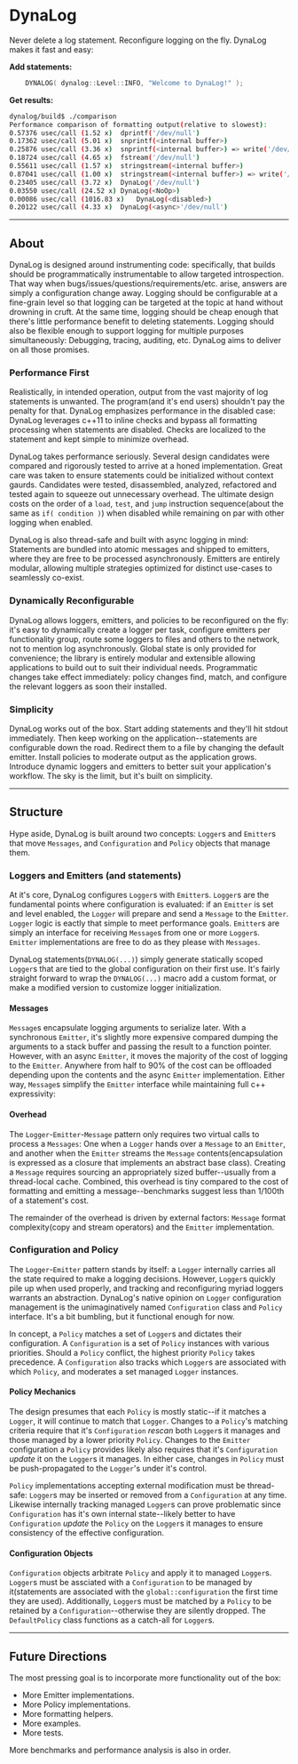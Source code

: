 # DynaLog #

Never delete a log statement. Reconfigure logging on the fly. DynaLog makes it fast and easy:

**Add statements:**

```c++
	DYNALOG( dynalog::Level::INFO, "Welcome to DynaLog!" );
```

**Get results:**

```sh
dynalog/build$ ./comparison
Performance comparison of formatting output(relative to slowest):
0.57376 usec/call (1.52 x)	dprintf('/dev/null')
0.17362 usec/call (5.01 x)	snprintf(<internal buffer>)
0.25876 usec/call (3.36 x)	snprintf(<internal buffer>) => write('/dev/null')
0.18724 usec/call (4.65 x)	fstream('/dev/null')
0.55611 usec/call (1.57 x)	stringstream(<internal buffer>)
0.87041 usec/call (1.00 x)	stringstream(<internal buffer>) => write('/dev/null')
0.23405 usec/call (3.72 x)	DynaLog('/dev/null')
0.03550 usec/call (24.52 x)	DynaLog(<NoOp>)
0.00086 usec/call (1016.83 x)	DynaLog(<disabled>)
0.20122 usec/call (4.33 x)	DynaLog(<async>'/dev/null')
```

---

## About ##

DynaLog is designed around instrumenting code: specifically, that builds should be programmatically instrumentable to allow targeted introspection. That way when bugs/issues/questions/requirements/etc. arise, answers are simply a configuration change away. Logging should be configurable at a fine-grain level so that logging can be targeted at the topic at hand without drowning in cruft. At the same time, logging should be cheap enough that there's little performance benefit to deleting statements. Logging should also be flexible enough to support logging for multiple purposes simultaneously: Debugging, tracing, auditing, etc. DynaLog aims to deliver on all those promises.

### Performance First ###

Realistically, in intended operation, output from the vast majority of log statements is unwanted. The program(and it's end users) shouldn't pay the penalty for that. DynaLog emphasizes performance in the disabled case: DynaLog leverages c++11 to inline checks and bypass all formatting processing when statements are disabled. Checks are localized to the statement and kept simple to minimize overhead. 

DynaLog takes performance seriously. Several design candidates were compared and rigorously tested to arrive at a honed implementation. Great care was taken to ensure statements could be initialized without context gaurds. Candidates were tested, disassembled, analyzed, refactored and tested again to squeeze out unnecessary overhead. The ultimate design costs on the order of a `load`, `test`, and `jump` instruction sequence(about the same as `if( condition )`) when disabled while remaining on par with other logging when enabled.

DynaLog is also thread-safe and built with async logging in mind: Statements are bundled into atomic messages and shipped to emitters, where they are free to be processed asynchronously. Emitters are entirely modular, allowing multiple strategies optimized for distinct use-cases to seamlessly co-exist.

### Dynamically Reconfigurable ###

DynaLog allows loggers, emitters, and policies to be reconfigured on the fly: it's easy to dynamically create a logger per task, configure emitters per functionality group, route some loggers to files and others to the network, not to mention log asynchronously. Global state is only provided for convenience; the library is entirely modular and extensible allowing applications to build out to suit their individual needs. Programmatic changes take effect immediately: policy changes find, match, and configure the relevant loggers as soon their installed.

### Simplicity ###

DynaLog works out of the box. Start adding statements and they'll hit stdout immediately. Then keep working on the application--statements are configurable down the road. Redirect them to a file by changing the default emitter. Install policies to moderate output as the application grows. Introduce dynamic loggers and emitters to better suit your application's workflow. The sky is the limit, but it's built on simplicity.

---

## Structure ##

Hype aside, DynaLog is built around two concepts: `Logger`s and `Emitter`s that move `Messages`, and `Configuration` and `Policy` objects that manage them. 

### Loggers and Emitters (and statements) ###

At it's core, DynaLog configures `Logger`s with `Emitter`s. `Logger`s are the fundamental points where configuration is evaluated: if an `Emitter` is set and level enabled, the `Logger` will prepare and send a `Message` to the `Emitter`. `Logger` logic is eactly that simple to meet performance goals. `Emitter`s are simply an interface for receiving `Message`s from one or more `Logger`s. `Emitter` implementations are free to do as they please with `Messages`.

DynaLog statements(`DYNALOG(...)`) simply generate statically scoped `Logger`s that are tied to the global configuration on their first use. It's fairly straight forward to wrap the `DYNALOG(...)` macro add a custom format, or make a modified version to customize logger initialization.

#### Messages ####

`Message`s encapsulate logging arguments to serialize later. With a synchronous `Emitter`, it's slightly more expensive compared dumping the arguments to a stack buffer and passing the result to a function pointer. However, with an async `Emitter`, it moves the majority of the cost of logging to the `Emitter`. Anywhere from half to 90% of the cost can be offloaded depending upon the contents and the async `Emitter` implementation. Either way, `Message`s simplify the `Emitter` interface while maintaining full c++ expressivity:

#### Overhead ####

The `Logger`-`Emitter`-`Message` pattern only requires two virtual calls to process a `Messages`: One when a `Logger` hands over a `Message` to an `Emitter`, and another when the `Emitter` streams the `Message` contents(encapsulation is expressed as a closure that implements an abstract base class). Creating a `Message` requires sourcing an appropriately sized buffer--usually from a thread-local cache. Combined, this overhead is tiny compared to the cost of formatting and emitting a message--benchmarks suggest less than 1/100th of a statement's cost. 

The remainder of the overhead is driven by external factors: `Message` format complexity(copy and stream operators) and the `Emitter` implementation.

### Configuration and Policy ###

The `Logger`-`Emitter` pattern stands by itself: a `Logger` internally carries all the state required to make a logging decisions. However, `Logger`s quickly pile up when used properly, and tracking and reconfiguring myriad loggers warrants an abstraction. DynaLog's native opinion on `Logger` configuration management is the unimaginatively named `Configuration` class and `Policy` interface. It's a bit bumbling, but it functional enough for now.

In concept, a `Policy` matches a set of `Logger`s and dictates their configuration. A `Configuration` is a set of `Policy` instances with various priorities. Should a `Policy` conflict, the highest priority `Policy` takes precedence. A `Configuration` also tracks which `Logger`s are associated with which `Policy`, and moderates a set managed `Logger` instances.

#### Policy Mechanics ####

The design presumes that each `Policy` is mostly static--if it matches a `Logger`, it will continue to match that `Logger`. Changes to a `Policy`'s matching criteria require that it's `Configuration` *rescan* both `Logger`s it manages and those managed by a lower priority `Policy`. Changes to the `Emitter` configuration a `Policy` provides likely also requires that it's `Configuration` *update* it on the `Logger`s it manages. In either case, changes in `Policy` must be push-propagated to the `Logger`'s under it's control.

`Policy` implementations accepting external modification must be thread-safe: `Logger`s may be inserted or removed from a `Configuration` at any time. Likewise internally tracking managed `Logger`s can prove problematic since `Configuration` has it's own internal state--likely better to have `Configuration` *update* the `Policy` on the `Logger`s it manages to ensure consistency of the effective configuration.

#### Configuration Objects ####

`Configuration` objects arbitrate `Policy` and apply it to managed `Logger`s. `Logger`s must be assciated with a `Configuration` to be managed by it(statements are associated with the `global::configuration` the first time they are used). Additionally, `Logger`s must be matched by a `Policy` to be retained by a `Configuration`--otherwise they are silently dropped. The `DefaultPolicy` class functions as a catch-all for `Logger`s.

---

## Future Directions ##

The most pressing goal is to incorporate more functionality out of the box:

  - More Emitter implementations.
  - More Policy implementations.
  - More formatting helpers.
  - More examples.
  - More tests.

More benchmarks and performance analysis is also in order.

